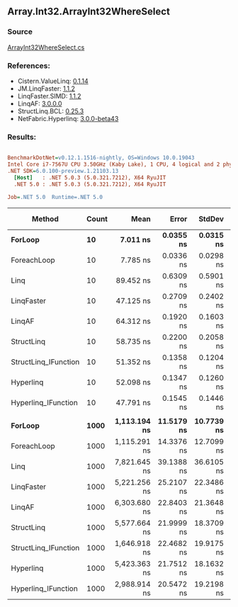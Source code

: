 ﻿## Array.Int32.ArrayInt32WhereSelect

### Source
[ArrayInt32WhereSelect.cs](../LinqBenchmarks/Array/Int32/ArrayInt32WhereSelect.cs)

### References:
- Cistern.ValueLinq: [0.1.14](https://www.nuget.org/packages/Cistern.ValueLinq/0.1.14)
- JM.LinqFaster: [1.1.2](https://www.nuget.org/packages/JM.LinqFaster/1.1.2)
- LinqFaster.SIMD: [1.1.2](https://www.nuget.org/packages/LinqFaster.SIMD/1.0.3)
- LinqAF: [3.0.0.0](https://www.nuget.org/packages/LinqAF/3.0.0.0)
- StructLinq.BCL: [0.25.3](https://www.nuget.org/packages/StructLinq.BCL/0.25.3)
- NetFabric.Hyperlinq: [3.0.0-beta43](https://www.nuget.org/packages/NetFabric.Hyperlinq/3.0.0-beta43)

### Results:
``` ini

BenchmarkDotNet=v0.12.1.1516-nightly, OS=Windows 10.0.19043
Intel Core i7-7567U CPU 3.50GHz (Kaby Lake), 1 CPU, 4 logical and 2 physical cores
.NET SDK=6.0.100-preview.1.21103.13
  [Host]   : .NET 5.0.3 (5.0.321.7212), X64 RyuJIT
  .NET 5.0 : .NET 5.0.3 (5.0.321.7212), X64 RyuJIT

Job=.NET 5.0  Runtime=.NET 5.0  

```
|               Method | Count |         Mean |      Error |     StdDev | Ratio | RatioSD |  Gen 0 | Gen 1 | Gen 2 | Allocated |
|--------------------- |------ |-------------:|-----------:|-----------:|------:|--------:|-------:|------:|------:|----------:|
|              **ForLoop** |    **10** |     **7.011 ns** |  **0.0355 ns** |  **0.0315 ns** |  **1.00** |    **0.00** |      **-** |     **-** |     **-** |         **-** |
|          ForeachLoop |    10 |     7.785 ns |  0.0336 ns |  0.0298 ns |  1.11 |    0.01 |      - |     - |     - |         - |
|                 Linq |    10 |    89.452 ns |  0.6309 ns |  0.5901 ns | 12.77 |    0.10 | 0.0497 |     - |     - |     104 B |
|           LinqFaster |    10 |    47.125 ns |  0.2709 ns |  0.2402 ns |  6.72 |    0.05 | 0.0459 |     - |     - |      96 B |
|               LinqAF |    10 |    64.312 ns |  0.1920 ns |  0.1603 ns |  9.18 |    0.04 |      - |     - |     - |         - |
|           StructLinq |    10 |    58.735 ns |  0.2200 ns |  0.2058 ns |  8.38 |    0.03 | 0.0305 |     - |     - |      64 B |
| StructLinq_IFunction |    10 |    51.352 ns |  0.1358 ns |  0.1204 ns |  7.33 |    0.03 |      - |     - |     - |         - |
|            Hyperlinq |    10 |    52.098 ns |  0.1347 ns |  0.1260 ns |  7.43 |    0.05 |      - |     - |     - |         - |
|  Hyperlinq_IFunction |    10 |    47.791 ns |  0.1545 ns |  0.1446 ns |  6.82 |    0.04 |      - |     - |     - |         - |
|                      |       |              |            |            |       |         |        |       |       |           |
|              **ForLoop** |  **1000** | **1,113.194 ns** | **11.5179 ns** | **10.7739 ns** |  **1.00** |    **0.00** |      **-** |     **-** |     **-** |         **-** |
|          ForeachLoop |  1000 | 1,115.291 ns | 14.3376 ns | 12.7099 ns |  1.00 |    0.02 |      - |     - |     - |         - |
|                 Linq |  1000 | 7,821.645 ns | 39.1388 ns | 36.6105 ns |  7.03 |    0.07 | 0.0458 |     - |     - |     104 B |
|           LinqFaster |  1000 | 5,221.256 ns | 25.2107 ns | 22.3486 ns |  4.69 |    0.05 | 2.8915 |     - |     - |   6,064 B |
|               LinqAF |  1000 | 6,303.680 ns | 22.8403 ns | 21.3648 ns |  5.66 |    0.05 |      - |     - |     - |         - |
|           StructLinq |  1000 | 5,577.664 ns | 21.9999 ns | 18.3709 ns |  5.01 |    0.05 | 0.0305 |     - |     - |      64 B |
| StructLinq_IFunction |  1000 | 1,646.918 ns | 22.4682 ns | 19.9175 ns |  1.48 |    0.03 |      - |     - |     - |         - |
|            Hyperlinq |  1000 | 5,423.363 ns | 21.7512 ns | 18.1632 ns |  4.87 |    0.05 |      - |     - |     - |         - |
|  Hyperlinq_IFunction |  1000 | 2,988.914 ns | 20.5472 ns | 19.2198 ns |  2.69 |    0.02 |      - |     - |     - |         - |
